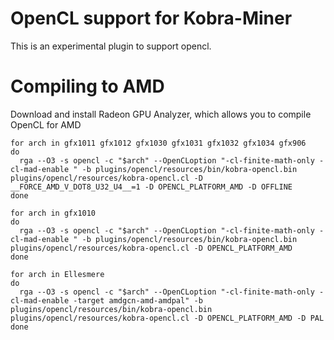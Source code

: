 # OpenCL support for Kobra-Miner

This is an experimental plugin to support opencl.

# Compiling to AMD
Download and install Radeon GPU Analyzer, which allows you to compile OpenCL for AMD

```shell
for arch in gfx1011 gfx1012 gfx1030 gfx1031 gfx1032 gfx1034 gfx906
do 
  rga --O3 -s opencl -c "$arch" --OpenCLoption "-cl-finite-math-only -cl-mad-enable " -b plugins/opencl/resources/bin/kobra-opencl.bin plugins/opencl/resources/kobra-opencl.cl -D __FORCE_AMD_V_DOT8_U32_U4__=1 -D OPENCL_PLATFORM_AMD -D OFFLINE
done 

for arch in gfx1010
do 
  rga --O3 -s opencl -c "$arch" --OpenCLoption "-cl-finite-math-only -cl-mad-enable " -b plugins/opencl/resources/bin/kobra-opencl.bin plugins/opencl/resources/kobra-opencl.cl -D OPENCL_PLATFORM_AMD
done 

for arch in Ellesmere
do 
  rga --O3 -s opencl -c "$arch" --OpenCLoption "-cl-finite-math-only -cl-mad-enable -target amdgcn-amd-amdpal" -b plugins/opencl/resources/bin/kobra-opencl.bin plugins/opencl/resources/kobra-opencl.cl -D OPENCL_PLATFORM_AMD -D PAL
done 
```
